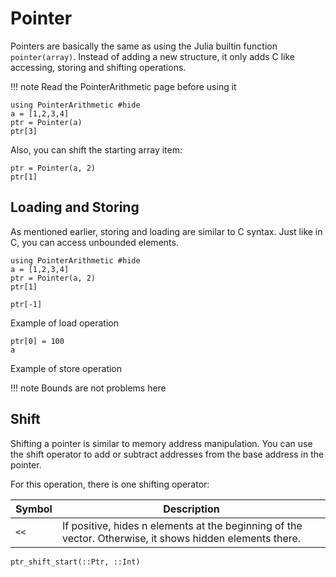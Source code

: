 # Pointer
Pointers are basically the same as using the Julia builtin function `pointer(array)`. Instead of adding a new structure, it only adds C like accessing, storing and shifting operations.

!!! note
    Read the PointerArithmetic page before using it

```@example pointer_main
using PointerArithmetic #hide
a = [1,2,3,4]
ptr = Pointer(a)
ptr[3]
```
Also, you can shift the starting array item:
```@example pointer_main
ptr = Pointer(a, 2)
ptr[1]
```

## Loading and Storing
As mentioned earlier, storing and loading are similar to C syntax. Just like in C, you can access unbounded elements.
```@example pointer_load_store
using PointerArithmetic #hide
a = [1,2,3,4]
ptr = Pointer(a, 2)
ptr[1]
```
```@example pointer_load_store
ptr[-1]
```
Example of load operation
```@example pointer_load_store
ptr[0] = 100
a
```
Example of store operation

!!! note
    Bounds are not problems here

## Shift
Shifting a pointer is similar to memory address manipulation. You can use the shift operator to add or subtract addresses from the base address in the pointer.

For this operation, there is one shifting 
operator:

Symbol | Description
-------|---------------------------
 `<<` | If positive, hides n elements at the beginning of the vector. Otherwise, it shows hidden elements there.

```@docs
ptr_shift_start(::Ptr, ::Int)
```
